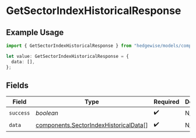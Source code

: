 # GetSectorIndexHistoricalResponse

## Example Usage

```typescript
import { GetSectorIndexHistoricalResponse } from "hedgewise/models/components";

let value: GetSectorIndexHistoricalResponse = {
  data: [],
};
```

## Fields

| Field                                                                                          | Type                                                                                           | Required                                                                                       | Description                                                                                    |
| ---------------------------------------------------------------------------------------------- | ---------------------------------------------------------------------------------------------- | ---------------------------------------------------------------------------------------------- | ---------------------------------------------------------------------------------------------- |
| `success`                                                                                      | *boolean*                                                                                      | :heavy_check_mark:                                                                             | N/A                                                                                            |
| `data`                                                                                         | [components.SectorIndexHistoricalData](../../models/components/sectorindexhistoricaldata.md)[] | :heavy_check_mark:                                                                             | N/A                                                                                            |